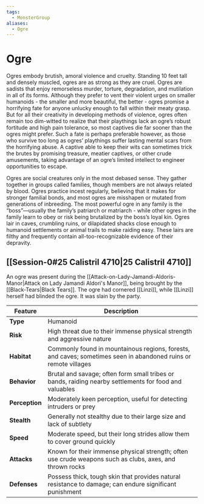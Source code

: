 ```yaml
---
tags:
  - MonsterGroup
aliases:
  - Ogre
---
```

# Ogre
Ogres embody brutish, amoral violence and cruelty. Standing 10 feet tall and densely muscled, ogres are as strong as they are cruel. Ogres are sadists that enjoy remorseless murder, torture, degradation, and mutilation in all of its forms. Although they prefer to vent their violent urges on smaller humanoids - the smaller and more beautiful, the better - ogres promise a horrifying fate for anyone unlucky enough to fall within their meaty grasp. But for all their creativity in developing methods of violence, ogres often remain too dim-witted to realize that their playthings lack an ogre’s robust fortitude and high pain tolerance, so most captives die far sooner than the ogres might prefer. Such a fate is perhaps preferable however, as those who survive too long as ogres’ playthings suffer lasting mental scars from the horrifying abuse. A captive able to keep their wits can sometimes trick the brutes by promising treasure, meatier captives, or other crude amusements, taking advantage of an ogre’s limited intellect to engineer opportunities to escape.  
  
Ogres are social creatures only in the most debased sense. They gather together in groups called families, though members are not always related by blood. Ogres practice incest regularly, believing that it makes for stronger familial bonds, and most ogres are misshapen or mutated from generations of inbreeding. The most powerful ogre in any family is the “boss”—usually the family’s patriarch or matriarch - while other ogres in the family learn to obey or risk being brutalized by the boss’s loyal kin. Ogres lair in caves, crumbling ruins, or dilapidated shacks close enough to humanoid settlements or animal trails to make raiding easy. These lairs are filthy and frequently contain all-too-recognizable evidence of their depravity.

## [[Session-0#25 Calistril 4710|25 Calistril 4710]]
An ogre was present during the [[Attack-on-Lady-Jamandi-Aldoris-Manor|Attack on Lady Jamandi Aldori's Manor]], being brought by the [[Black-Tears|Black Tears]]. The ogre had cornered [[Linzi]], while [[Linzi]] herself had blinded the ogre. It was slain by the party. 

|**Feature**|**Description**|
|---|---|
|**Type**|Humanoid|
|**Risk**|High threat due to their immense physical strength and aggressive nature|
|**Habitat**|Commonly found in mountainous regions, forests, and caves; sometimes seen in abandoned ruins or remote villages|
|**Behavior**|Brutal and savage; often form small tribes or bands, raiding nearby settlements for food and valuables|
|**Perception**|Moderately keen perception, useful for detecting intruders or prey|
|**Stealth**|Generally not stealthy due to their large size and lack of subtlety|
|**Speed**|Moderate speed, but their long strides allow them to cover ground quickly|
|**Attacks**|Known for their immense physical strength; often use crude weapons such as clubs, axes, and thrown rocks|
|**Defenses**|Possess thick, tough skin that provides natural resistance to damage; can endure significant punishment|